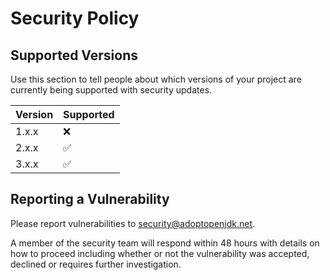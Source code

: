# Security Policy

## Supported Versions

Use this section to tell people about which versions of your project are
currently being supported with security updates.

| Version | Supported          |
| ------- | ------------------ |
| 1.x.x   | :x:                |
| 2.x.x   | :white_check_mark: |
| 3.x.x   | :white_check_mark: |

## Reporting a Vulnerability

Please report vulnerabilities to [security@adoptopenjdk.net](security@adoptopenjdk.net).

A member of the security team will respond within 48 hours with details on how to proceed including whether or not the vulnerability was accepted, declined or requires further investigation.
